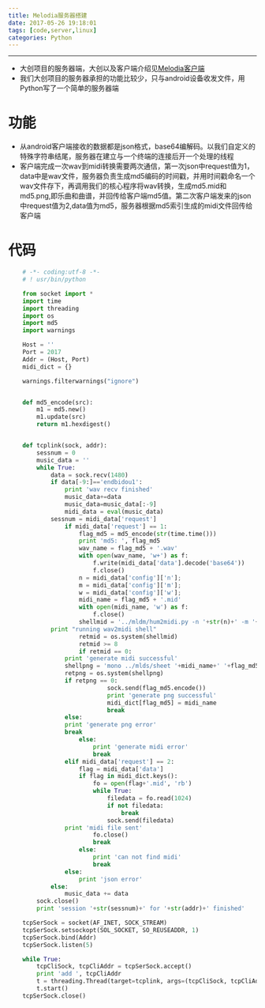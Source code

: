```yaml
---
title: Melodia服务器搭建
date: 2017-05-26 19:18:01
tags: [code,server,linux]
categories: Python
---
```

***
-	大创项目的服务器端，大创以及客户端介绍见[Melodia客户端](http://thinkwee.top/2017/03/09/dachuang/)
-	我们大创项目的服务器承担的功能比较少，只与android设备收发文件，用Python写了一个简单的服务器端

<!--more-->


# 功能
-	从android客户端接收的数据都是json格式，base64编解码。以我们自定义的特殊字符串结尾，服务器在建立与一个终端的连接后开一个处理的线程
-	客户端完成一次wav到midi转换需要两次通信，第一次json中request值为1，data中是wav文件，服务器负责生成md5编码的时间戳，并用时间戳命名一个wav文件存下，再调用我们的核心程序将wav转换，生成md5.mid和md5.png,即乐曲和曲谱，并回传给客户端md5值。第二次客户端发来的json中request值为2,data值为md5，服务器根据md5索引生成的midi文件回传给客户端

# 代码
```Python
	# -*- coding:utf-8 -*- 
	# ! usr/bin/python

	from socket import *
	import time
	import threading
	import os
	import md5
	import warnings

	Host = ''
	Port = 2017
	Addr = (Host, Port)
	midi_dict = {}

	warnings.filterwarnings("ignore")


	def md5_encode(src):
		m1 = md5.new()
		m1.update(src)
		return m1.hexdigest()


	def tcplink(sock, addr):
		sessnum = 0
		music_data = ''
		while True:
			data = sock.recv(1480)
			if data[-9:]=='endbidou1':
				print 'wav recv finished'
				music_data+=data
				music_data=music_data[:-9]
				midi_data = eval(music_data)
			sessnum = midi_data['request']  
				if midi_data['request'] == 1:
					flag_md5 = md5_encode(str(time.time()))
					print 'md5: ', flag_md5
					wav_name = flag_md5 + '.wav'
					with open(wav_name, 'w+') as f:
						f.write(midi_data['data'].decode('base64'))
						f.close()
					n = midi_data['config']['n'];
					m = midi_data['config']['m'];
					w = midi_data['config']['w'];
					midi_name = flag_md5 + '.mid'
					with open(midi_name, 'w') as f:
						f.close()
					shellmid = '../mldm/hum2midi.py -n '+str(n)+' -m '+str(m)+' -w '+str(w)+' -o ' + midi_name + ' ' + wav_name
			print "running wav2midi shell"
					retmid = os.system(shellmid)
					retmid >= 8
					if retmid == 0:
				print 'generate midi successful'
				shellpng = 'mono ../mlds/sheet '+midi_name+' '+flag_md5
				retpng = os.system(shellpng)
				if retpng == 0:
							sock.send(flag_md5.encode())
							print 'generate png successful'
							midi_dict[flag_md5] = midi_name
							break
				else:
				print 'generate png error'
				break
					else:
						print 'generate midi error'
						break
				elif midi_data['request'] == 2:
					flag = midi_data['data']
					if flag in midi_dict.keys():
						fo = open(flag+'.mid', 'rb')
						while True:
							filedata = fo.read(1024)
							if not filedata:
								break
							sock.send(filedata)
				print 'midi file sent'
						fo.close()
						break
					else:
						print 'can not find midi'
						break
				else:
					print 'json error'
			else:
				music_data += data
		sock.close()
		print 'session '+str(sessnum)+' for '+str(addr)+' finished'

	tcpSerSock = socket(AF_INET, SOCK_STREAM)
	tcpSerSock.setsockopt(SOL_SOCKET, SO_REUSEADDR, 1)
	tcpSerSock.bind(Addr)
	tcpSerSock.listen(5)

	while True:
		tcpCliSock, tcpCliAddr = tcpSerSock.accept()
		print 'add ', tcpCliAddr
		t = threading.Thread(target=tcplink, args=(tcpCliSock, tcpCliAddr))
		t.start()
	tcpSerSock.close()
```